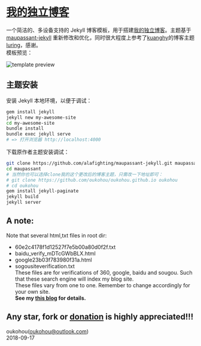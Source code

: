 [我的独立博客](http://www.oukohou.wang/)
=================================

一个简洁的、多设备支持的 Jekyll 博客模板，用于搭建[我的独立博客](http://www.oukohou.wang/)。主题基于 [maupassant-jekyll](https://github.com/alafighting/maupassant-jekyll.git) 重新修改和优化，同时很大程度上参考了[kuanghy](https://github.com/kuanghy)的博客主题[luring](https://github.com/kuanghy/luring)，感谢。  
模板预览：

![template preview](https://camo.githubusercontent.com/74fd2ccea00a682742515ce1d3725283c3385721/687474703a2f2f6f6f6f2e306f302e6f6f6f2f323031352f31302f32342f353632623562653132313737652e6a7067)

## 主题安装

安装 Jekyll 本地环境，以便于调试：

```bash
gem install jekyll
jekyll new my-awesome-site
cd my-awesome-site
bundle install
bundle exec jekyll serve
# => 打开浏览器 http://localhost:4000
```

下载原作者主题安装调试：

```bash
git clone https://github.com/alafighting/maupassant-jekyll.git maupassant
cd maupassant
# 当然你也可以选择clone我的这个更改后的博客主题，只需改一下地址即可：
# git clone https://github.com/oukohou/oukohou.github.io oukohou
# cd oukohou
gem install jekyll-paginate
jekyll build
jekyll server
```


## A note:
Note that several html,txt files in root dir:  
-  60e2c4178f1d12527f7e5b00a80d0f2f.txt  
- baidu_verify_mDTcGWbBLX.html  
- google23b03f783980f31a.html  
- sogousiteverification.txt  
These files are for verifications of 360, google, baidu and sougou.
Such that these search engine will index my blog site.  
These files vary from one to one. Remember to change accordingly for your own site.  
**See my [this blog](https://www.oukohou.wang/2018/11/01/sereral_search_engines_urls/) for details.**

**Any star, fork or [donation]() is highly appreciated!!!**
------
oukohou(<oukohou@outlook.com>)<br>
2018-09-17
